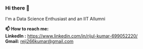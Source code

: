 ### Hi there 👋
I'm a Data Science Enthusiast and an IIT Allumni

**📫 How to reach me:** <br/>
**LinkedIn :** https://www.linkedin.com/in/rijul-kumar-699052220/ <br/>
**Gmail:** reji266kumar@gmail.com <br/>
<!--
**Rijulkumar26/Rijulkumar26** is a ✨ _special_ ✨ repository because its `README.md` (this file) appears on your GitHub profile.

Here are some ideas to get you started:

- 🔭 I’m currently working on ...
- 🌱 I’m currently learning ...
- 👯 I’m looking to collaborate on ...
- 🤔 I’m looking for help with ...
- 💬 Ask me about ...
- 📫 How to reach me: ...
- 😄 Pronouns: ...
- ⚡ Fun fact: ...
-->
